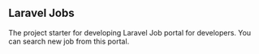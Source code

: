 ## Laravel Jobs
The project starter for developing Laravel Job portal for developers. You can search new job from this portal.